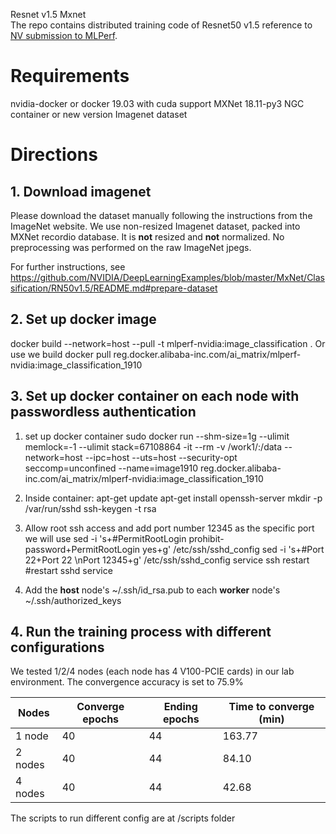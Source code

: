 Resnet v1.5 Mxnet  
The repo contains distributed training code of Resnet50 v1.5 reference to [NV submission to MLPerf](https://github.com/mlperf/training_results_v0.6/tree/master/NVIDIA/benchmarks/resnet/implementations/mxnet).
  
# Requirements
nvidia-docker or docker 19.03 with cuda support
MXNet 18.11-py3 NGC container or new version 
Imagenet dataset

# Directions 
## 1. Download imagenet 
Please download the dataset manually following the instructions from the ImageNet website. We use non-resized Imagenet dataset, packed into MXNet recordio database. It is **not** resized and **not** normalized. No preprocessing was performed on the raw ImageNet jpegs.

For further instructions, see https://github.com/NVIDIA/DeepLearningExamples/blob/master/MxNet/Classification/RN50v1.5/README.md#prepare-dataset 

## 2. Set up docker image
docker build --network=host --pull -t mlperf-nvidia:image_classification .
Or use we build
docker pull reg.docker.alibaba-inc.com/ai_matrix/mlperf-nvidia:image_classification_1910  

## 3. Set up docker container on each node with passwordless authentication
1) set up docker container
 sudo docker run --shm-size=1g --ulimit memlock=-1 --ulimit stack=67108864 -it --rm -v /work1/:/data --network=host --ipc=host --uts=host --security-opt seccomp=unconfined --name=image1910 reg.docker.alibaba-inc.com/ai_matrix/mlperf-nvidia:image_classification_1910
  
2) Inside container:
apt-get update
apt-get install openssh-server
mkdir -p /var/run/sshd
ssh-keygen -t rsa

3) Allow root ssh access and add port number 12345 as the specific port we will use 
sed -i 's+#PermitRootLogin prohibit-password+PermitRootLogin yes+g' /etc/ssh/sshd_config
sed -i 's+#Port 22+Port 22 \nPort 12345+g' /etc/ssh/sshd_config
service ssh restart  #restart sshd service

4) Add the **host** node's ~/.ssh/id_rsa.pub to each **worker** node's ~/.ssh/authorized_keys


  
## 4. Run the training process with different configurations
We tested 1/2/4 nodes (each node has 4 V100-PCIE cards) in our lab environment. The convergence accuracy is set to 75.9%    
  
Nodes | Converge epochs| Ending epochs | Time to converge (min)
------------- | ------------- | ------------ | -------------
1 node        | 40            | 44            | 163.77        
2 nodes       | 40            | 44            | 84.10         
4 nodes       | 40            | 44            | 42.68         


The scripts to run different config are at /scripts folder

